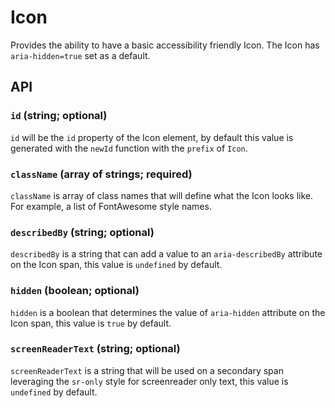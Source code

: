 # Icon

Provides the ability to have a basic accessibility friendly Icon. The Icon has `aria-hidden=true` set as a default.

## API

### `id` (string; optional)
`id` will be the `id` property of the Icon element, by default this value is generated with the `newId` function with the `prefix` of `Icon`.

### `className` (array of strings; required)
`className` is array of class names that will define what the Icon looks like. For example, a list of FontAwesome style names.

### `describedBy` (string; optional)
`describedBy` is a string that can add a value to an `aria-describedBy` attribute on the Icon span, this value is `undefined` by default.

### `hidden` (boolean; optional)
`hidden` is a boolean that determines the value of `aria-hidden` attribute on the Icon span, this value is `true` by default.

### `screenReaderText` (string; optional)
`screenReaderText` is a string that will be used on a secondary span leveraging the `sr-only` style for screenreader only text, this value is `undefined` by default.
